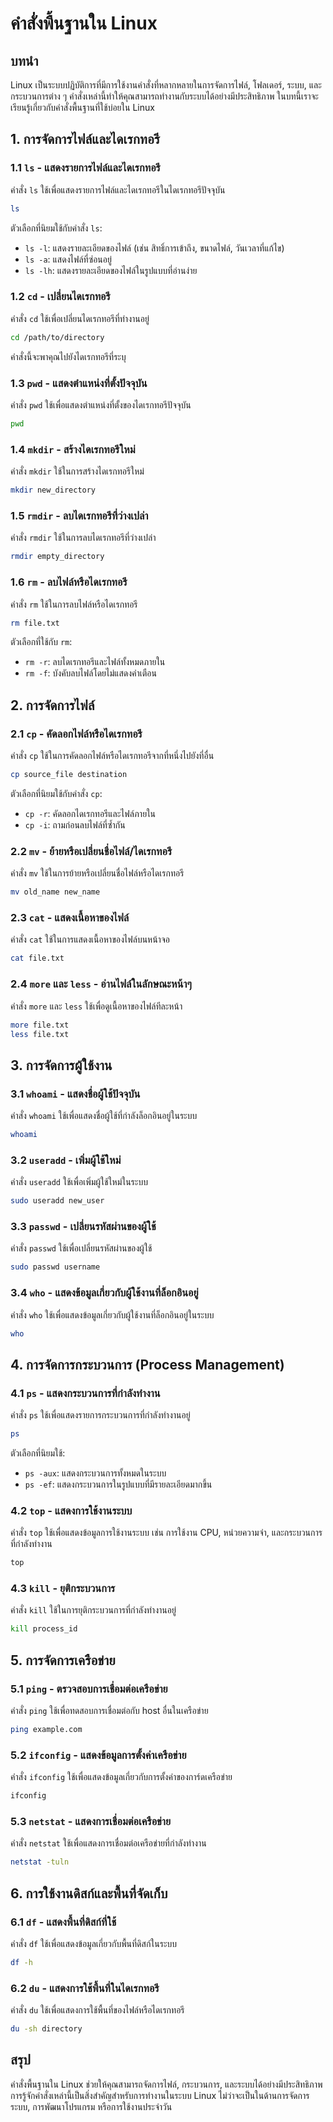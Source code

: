 # คำสั่งพื้นฐานใน Linux

## บทนำ

Linux เป็นระบบปฏิบัติการที่มีการใช้งานคำสั่งที่หลากหลายในการจัดการไฟล์, โฟลเดอร์, ระบบ, และกระบวนการต่าง ๆ คำสั่งเหล่านี้ทำให้คุณสามารถทำงานกับระบบได้อย่างมีประสิทธิภาพ ในบทนี้เราจะเรียนรู้เกี่ยวกับคำสั่งพื้นฐานที่ใช้บ่อยใน Linux

## 1. การจัดการไฟล์และไดเรกทอรี

### 1.1 `ls` - แสดงรายการไฟล์และไดเรกทอรี

คำสั่ง `ls` ใช้เพื่อแสดงรายการไฟล์และไดเรกทอรีในไดเรกทอรีปัจจุบัน

```bash
ls
```

ตัวเลือกที่นิยมใช้กับคำสั่ง `ls`:
- `ls -l`: แสดงรายละเอียดของไฟล์ (เช่น สิทธิ์การเข้าถึง, ขนาดไฟล์, วันเวลาที่แก้ไข)
- `ls -a`: แสดงไฟล์ที่ซ่อนอยู่
- `ls -lh`: แสดงรายละเอียดของไฟล์ในรูปแบบที่อ่านง่าย

### 1.2 `cd` - เปลี่ยนไดเรกทอรี

คำสั่ง `cd` ใช้เพื่อเปลี่ยนไดเรกทอรีที่ทำงานอยู่

```bash
cd /path/to/directory
```

คำสั่งนี้จะพาคุณไปยังไดเรกทอรีที่ระบุ

### 1.3 `pwd` - แสดงตำแหน่งที่ตั้งปัจจุบัน

คำสั่ง `pwd` ใช้เพื่อแสดงตำแหน่งที่ตั้งของไดเรกทอรีปัจจุบัน

```bash
pwd
```

### 1.4 `mkdir` - สร้างไดเรกทอรีใหม่

คำสั่ง `mkdir` ใช้ในการสร้างไดเรกทอรีใหม่

```bash
mkdir new_directory
```

### 1.5 `rmdir` - ลบไดเรกทอรีที่ว่างเปล่า

คำสั่ง `rmdir` ใช้ในการลบไดเรกทอรีที่ว่างเปล่า

```bash
rmdir empty_directory
```

### 1.6 `rm` - ลบไฟล์หรือไดเรกทอรี

คำสั่ง `rm` ใช้ในการลบไฟล์หรือไดเรกทอรี

```bash
rm file.txt
```

ตัวเลือกที่ใช้กับ `rm`:
- `rm -r`: ลบไดเรกทอรีและไฟล์ทั้งหมดภายใน
- `rm -f`: บังคับลบไฟล์โดยไม่แสดงคำเตือน

## 2. การจัดการไฟล์

### 2.1 `cp` - คัดลอกไฟล์หรือไดเรกทอรี

คำสั่ง `cp` ใช้ในการคัดลอกไฟล์หรือไดเรกทอรีจากที่หนึ่งไปยังที่อื่น

```bash
cp source_file destination
```

ตัวเลือกที่นิยมใช้กับคำสั่ง `cp`:
- `cp -r`: คัดลอกไดเรกทอรีและไฟล์ภายใน
- `cp -i`: ถามก่อนลบไฟล์ที่ซ้ำกัน

### 2.2 `mv` - ย้ายหรือเปลี่ยนชื่อไฟล์/ไดเรกทอรี

คำสั่ง `mv` ใช้ในการย้ายหรือเปลี่ยนชื่อไฟล์หรือไดเรกทอรี

```bash
mv old_name new_name
```

### 2.3 `cat` - แสดงเนื้อหาของไฟล์

คำสั่ง `cat` ใช้ในการแสดงเนื้อหาของไฟล์บนหน้าจอ

```bash
cat file.txt
```

### 2.4 `more` และ `less` - อ่านไฟล์ในลักษณะหน้าๆ

คำสั่ง `more` และ `less` ใช้เพื่อดูเนื้อหาของไฟล์ทีละหน้า

```bash
more file.txt
less file.txt
```

## 3. การจัดการผู้ใช้งาน

### 3.1 `whoami` - แสดงชื่อผู้ใช้ปัจจุบัน

คำสั่ง `whoami` ใช้เพื่อแสดงชื่อผู้ใช้ที่กำลังล็อกอินอยู่ในระบบ

```bash
whoami
```

### 3.2 `useradd` - เพิ่มผู้ใช้ใหม่

คำสั่ง `useradd` ใช้เพื่อเพิ่มผู้ใช้ใหม่ในระบบ

```bash
sudo useradd new_user
```

### 3.3 `passwd` - เปลี่ยนรหัสผ่านของผู้ใช้

คำสั่ง `passwd` ใช้เพื่อเปลี่ยนรหัสผ่านของผู้ใช้

```bash
sudo passwd username
```

### 3.4 `who` - แสดงข้อมูลเกี่ยวกับผู้ใช้งานที่ล็อกอินอยู่

คำสั่ง `who` ใช้เพื่อแสดงข้อมูลเกี่ยวกับผู้ใช้งานที่ล็อกอินอยู่ในระบบ

```bash
who
```

## 4. การจัดการกระบวนการ (Process Management)

### 4.1 `ps` - แสดงกระบวนการที่กำลังทำงาน

คำสั่ง `ps` ใช้เพื่อแสดงรายการกระบวนการที่กำลังทำงานอยู่

```bash
ps
```

ตัวเลือกที่นิยมใช้:
- `ps -aux`: แสดงกระบวนการทั้งหมดในระบบ
- `ps -ef`: แสดงกระบวนการในรูปแบบที่มีรายละเอียดมากขึ้น

### 4.2 `top` - แสดงการใช้งานระบบ

คำสั่ง `top` ใช้เพื่อแสดงข้อมูลการใช้งานระบบ เช่น การใช้งาน CPU, หน่วยความจำ, และกระบวนการที่กำลังทำงาน

```bash
top
```

### 4.3 `kill` - ยุติกระบวนการ

คำสั่ง `kill` ใช้ในการยุติกระบวนการที่กำลังทำงานอยู่

```bash
kill process_id
```

## 5. การจัดการเครือข่าย

### 5.1 `ping` - ตรวจสอบการเชื่อมต่อเครือข่าย

คำสั่ง `ping` ใช้เพื่อทดสอบการเชื่อมต่อกับ host อื่นในเครือข่าย

```bash
ping example.com
```

### 5.2 `ifconfig` - แสดงข้อมูลการตั้งค่าเครือข่าย

คำสั่ง `ifconfig` ใช้เพื่อแสดงข้อมูลเกี่ยวกับการตั้งค่าของการ์ดเครือข่าย

```bash
ifconfig
```

### 5.3 `netstat` - แสดงการเชื่อมต่อเครือข่าย

คำสั่ง `netstat` ใช้เพื่อแสดงการเชื่อมต่อเครือข่ายที่กำลังทำงาน

```bash
netstat -tuln
```

## 6. การใช้งานดิสก์และพื้นที่จัดเก็บ

### 6.1 `df` - แสดงพื้นที่ดิสก์ที่ใช้

คำสั่ง `df` ใช้เพื่อแสดงข้อมูลเกี่ยวกับพื้นที่ดิสก์ในระบบ

```bash
df -h
```

### 6.2 `du` - แสดงการใช้พื้นที่ในไดเรกทอรี

คำสั่ง `du` ใช้เพื่อแสดงการใช้พื้นที่ของไฟล์หรือไดเรกทอรี

```bash
du -sh directory
```

## สรุป

คำสั่งพื้นฐานใน Linux ช่วยให้คุณสามารถจัดการไฟล์, กระบวนการ, และระบบได้อย่างมีประสิทธิภาพ การรู้จักคำสั่งเหล่านี้เป็นสิ่งสำคัญสำหรับการทำงานในระบบ Linux ไม่ว่าจะเป็นในด้านการจัดการระบบ, การพัฒนาโปรแกรม หรือการใช้งานประจำวัน